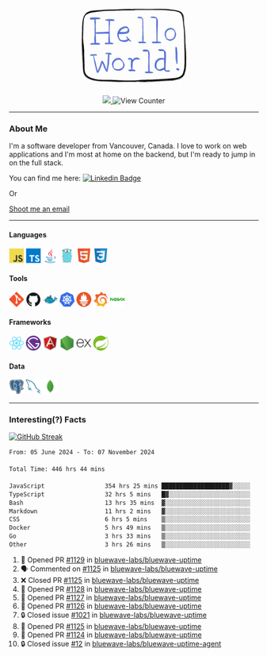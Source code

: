 <div align="center">
    <img src="./img/hello_world.webp" height="200px" width="">
    <div>
        <a href="https://www.linkedin.com/in/ajhollid">
            <img src="https://img.shields.io/badge/LinkedIn-blue"/>
        </a>
        <img src="https://komarev.com/ghpvc/?username=ajhollid&color=yellow" alt="View Counter">
    </div>
</div>

---

### About Me

I'm a software developer from Vancouver, Canada. I love to work on web applications and I'm most at home on the backend, but I'm ready to jump in on the full stack.

You can find me here: [![Linkedin Badge](https://img.shields.io/badge/-ajhollid-blue?style=flat&logo=Linkedin&logoColor=white)](https://www.linkedin.com/in/ajhollid)

Or

[Shoot me an email](mailto:ajhollid@gmail.com)

---

#### Languages

<div>
    <img src="./img/devicons/javascript-original.svg" width=30 height=30 alt="JavaScript">
    <img src="/img/devicons/typescript-original.svg" width=30 height=30 alt="TypeScript">
    <img src="./img/devicons/java-original.svg" width=30 height=30 alt="Java">
    <img src="./img/devicons/go-original.svg" width=30 height=30 alt="Golang">
    <img src="./img/devicons/html5-original.svg" width=30 height=30 alt="HTML 5">
    <img src="./img/devicons/css3-original.svg" width=30 height=30 alt="CSS 3">
</div>

#### Tools

<div>
    <img src="./img/devicons/git-original.svg" width=30 height=30 alt="Git">
    <img src="./img/devicons/github-original.svg" width=30 height=30 alt="Github">
    <img src="./img/devicons/docker-original.svg" width=30 
    height=30 alt="Docker">
    <img src="./img/devicons/kubernetes-original.svg" width=30 height=30 alt="K8">
    <img src="./img/devicons/prometheus-original.svg" width=30 height=30 alt="Prometheus">
    <img src="./img/devicons/grafana-original.svg" width=30 height=30 alt="Grafana">
    <img src="./img/devicons/nginx-original.svg" width=30 height=30 alt="Nginx">
</div>

#### Frameworks

<div>
    <img src="./img/devicons/react-original.svg" width=30 height=30 alt="React">
    <img src="./img/devicons/gatsby-original.svg" width=30 height=30 alt="Gatsby">
    <img src="./img/devicons/angularjs-original.svg" width=30 height=30 alt="AngularJS">
    <img src="./img/devicons/nodejs-original.svg" width=30 height=30 alt="NodeJS">
    <img src="./img/devicons/express-original.svg" width=30 height=30 alt="Express">
    <img src="./img/devicons/spring-original.svg" width=30 height=30 alt="Spring">
</div>

#### Data

<div>
    <img src="./img/devicons/postgresql-original.svg" width=30 height=30 alt="Postgresql">
    <img src="./img/devicons/mysql-original.svg" width=30 height=30 alt="Mysql">
    <img src="./img/devicons/mongodb-original.svg" width=30 height=30 alt="MongoDB">
</div>

---

### Interesting(?) Facts

[![GitHub Streak](http://github-readme-streak-stats.herokuapp.com?user=ajhollid)](https://git.io/streak-stats)

 <!--START_SECTION:waka-->

```txt
From: 05 June 2024 - To: 07 November 2024

Total Time: 446 hrs 44 mins

JavaScript                 354 hrs 25 mins ███████████████████▓░░░░░   78.73 %
TypeScript                 32 hrs 5 mins   █▓░░░░░░░░░░░░░░░░░░░░░░░   07.13 %
Bash                       13 hrs 35 mins  ▓░░░░░░░░░░░░░░░░░░░░░░░░   03.02 %
Markdown                   11 hrs 2 mins   ▓░░░░░░░░░░░░░░░░░░░░░░░░   02.45 %
CSS                        6 hrs 5 mins    ▒░░░░░░░░░░░░░░░░░░░░░░░░   01.35 %
Docker                     5 hrs 49 mins   ▒░░░░░░░░░░░░░░░░░░░░░░░░   01.30 %
Go                         3 hrs 33 mins   ▒░░░░░░░░░░░░░░░░░░░░░░░░   00.79 %
Other                      3 hrs 26 mins   ▒░░░░░░░░░░░░░░░░░░░░░░░░   00.77 %
```

<!--END_SECTION:waka-->


<!--START_SECTION:activity-->
1. 💪 Opened PR [#1129](https://github.com/bluewave-labs/bluewave-uptime/pull/1129) in [bluewave-labs/bluewave-uptime](https://github.com/bluewave-labs/bluewave-uptime)
2. 🗣 Commented on [#1125](https://github.com/bluewave-labs/bluewave-uptime/pull/1125#issuecomment-2463754529) in [bluewave-labs/bluewave-uptime](https://github.com/bluewave-labs/bluewave-uptime)
3. ❌ Closed PR [#1125](https://github.com/bluewave-labs/bluewave-uptime/pull/1125) in [bluewave-labs/bluewave-uptime](https://github.com/bluewave-labs/bluewave-uptime)
4. 💪 Opened PR [#1128](https://github.com/bluewave-labs/bluewave-uptime/pull/1128) in [bluewave-labs/bluewave-uptime](https://github.com/bluewave-labs/bluewave-uptime)
5. 💪 Opened PR [#1127](https://github.com/bluewave-labs/bluewave-uptime/pull/1127) in [bluewave-labs/bluewave-uptime](https://github.com/bluewave-labs/bluewave-uptime)
6. 💪 Opened PR [#1126](https://github.com/bluewave-labs/bluewave-uptime/pull/1126) in [bluewave-labs/bluewave-uptime](https://github.com/bluewave-labs/bluewave-uptime)
7. 🔒 Closed issue [#1021](https://github.com/bluewave-labs/bluewave-uptime/issues/1021) in [bluewave-labs/bluewave-uptime](https://github.com/bluewave-labs/bluewave-uptime)
8. 💪 Opened PR [#1125](https://github.com/bluewave-labs/bluewave-uptime/pull/1125) in [bluewave-labs/bluewave-uptime](https://github.com/bluewave-labs/bluewave-uptime)
9. 💪 Opened PR [#1124](https://github.com/bluewave-labs/bluewave-uptime/pull/1124) in [bluewave-labs/bluewave-uptime](https://github.com/bluewave-labs/bluewave-uptime)
10. 🔒 Closed issue [#12](https://github.com/bluewave-labs/bluewave-uptime-agent/issues/12) in [bluewave-labs/bluewave-uptime-agent](https://github.com/bluewave-labs/bluewave-uptime-agent)
<!--END_SECTION:activity-->
